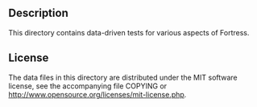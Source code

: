 Description
------------

This directory contains data-driven tests for various aspects of Fortress.

License
--------

The data files in this directory are distributed under the MIT software
license, see the accompanying file COPYING or
http://www.opensource.org/licenses/mit-license.php.

